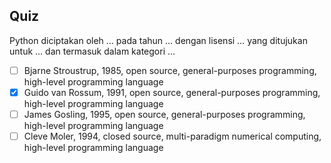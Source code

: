 ## Quiz

Python diciptakan oleh … pada tahun … dengan lisensi … yang ditujukan untuk … dan termasuk dalam kategori …

- [ ] Bjarne Stroustrup, 1985, open source, general-purposes programming, high-level programming language
- [x] Guido van Rossum, 1991, open source, general-purposes programming, high-level programming language
- [ ] James Gosling, 1995, open source, general-purposes programming, high-level programming language
- [ ] Cleve Moler, 1994, closed source, multi-paradigm numerical computing, high-level programming language